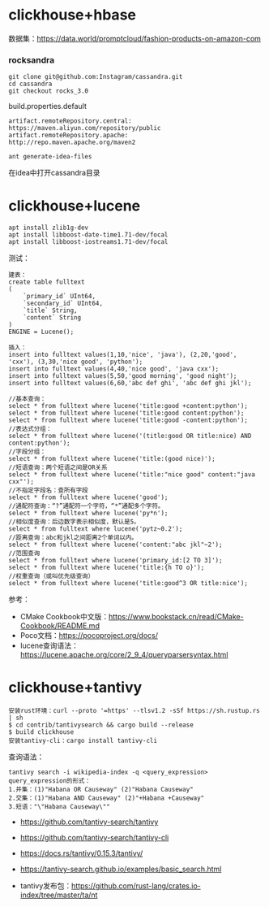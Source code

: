 # clickhouse+hbase

数据集：https://data.world/promptcloud/fashion-products-on-amazon-com



### rocksandra

```
git clone git@github.com:Instagram/cassandra.git
cd cassandra
git checkout rocks_3.0
```

build.properties.default

```
artifact.remoteRepository.central:     https://maven.aliyun.com/repository/public
artifact.remoteRepository.apache:      http://repo.maven.apache.org/maven2
```

```
ant generate-idea-files
```

在idea中打开cassandra目录



# clickhouse+lucene



```
apt install zlib1g-dev
apt install libboost-date-time1.71-dev/focal
apt install libboost-iostreams1.71-dev/focal
```



测试：

```
建表：
create table fulltext
(
    `primary_id` UInt64,
    `secondary_id` UInt64,
    `title` String,
    `content` String
)
ENGINE = Lucene();

插入：
insert into fulltext values(1,10,'nice', 'java'), (2,20,'good', 'cxx'), (3,30,'nice good', 'python');
insert into fulltext values(4,40,'nice good', 'java cxx');
insert into fulltext values(5,50,'good morning', 'good night');
insert into fulltext values(6,60,'abc def ghi', 'abc def ghi jkl');

//基本查询：
select * from fulltext where lucene('title:good +content:python');
select * from fulltext where lucene('title:good content:python');
select * from fulltext where lucene('title:good -content:python');
//表达式分组：
select * from fulltext where lucene('(title:good OR title:nice) AND content:python');
//字段分组：
select * from fulltext where lucene('title:(good nice)');
//短语查询：两个短语之间是OR关系
select * from fulltext where lucene('title:"nice good" content:"java cxx"'); 
//不指定字段名：查所有字段
select * from fulltext where lucene('good'); 
//通配符查询：“?”通配符一个字符，“*”通配多个字符。
select * from fulltext where lucene('py*n'); 
//相似度查询：后边数字表示相似度，默认是5。
select * from fulltext where lucene('pytz~0.2'); 
//距离查询：abc和jkl之间距离2个单词以内。
select * from fulltext where lucene('content:"abc jkl"~2'); 
//范围查询
select * from fulltext where lucene('primary_id:[2 TO 3]'); 
select * from fulltext where lucene('title:{h TO o}');
//权重查询（或叫优先级查询）
select * from fulltext where lucene('title:good^3 OR title:nice');
```





参考：

- CMake Cookbook中文版：https://www.bookstack.cn/read/CMake-Cookbook/README.md
- Poco文档：https://pocoproject.org/docs/
- lucene查询语法：https://lucene.apache.org/core/2_9_4/queryparsersyntax.html

# clickhouse+tantivy



```
安装rust环境：curl --proto '=https' --tlsv1.2 -sSf https://sh.rustup.rs | sh
$ cd contrib/tantivysearch && cargo build --release
$ build clickhouse
安装tantivy-cli：cargo install tantivy-cli
```

查询语法：

```
tantivy search -i wikipedia-index -q <query_expression>
query_expression的形式：
1.并集：(1)"Habana OR Causeway" (2)"Habana Causeway"
2.交集：(1)"Habana AND Causeway" (2)"+Habana +Causeway"
3.短语："\"Habana Causeway\""
```





- https://github.com/tantivy-search/tantivy

- https://github.com/tantivy-search/tantivy-cli

- https://docs.rs/tantivy/0.15.3/tantivy/
- https://tantivy-search.github.io/examples/basic_search.html
- tantivy发布包：https://github.com/rust-lang/crates.io-index/tree/master/ta/nt

